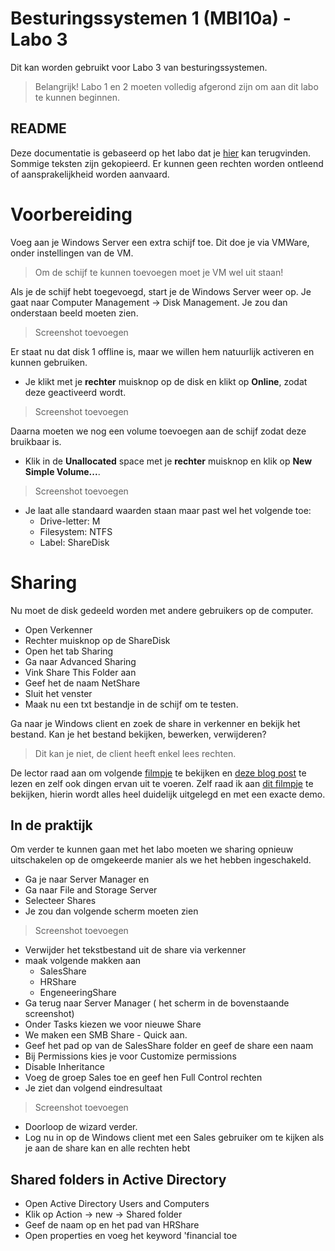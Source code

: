 # Besturingssystemen 1 (MBI10a) - Labo 3

Dit kan worden gebruikt voor Labo 3 van besturingssystemen.
> Belangrijk! Labo 1 en 2 moeten volledig afgerond zijn om aan dit labo te kunnen beginnen.

## README
Deze documentatie is gebaseerd op het labo dat je [hier](https://github.com/swenr/operating-systems/tree/master/Storage%2C%20Shares%20en%20rechten) kan terugvinden.
Sommige teksten zijn gekopieerd.
Er kunnen geen rechten worden ontleend of aansprakelijkheid worden aanvaard.

# Voorbereiding
Voeg aan je Windows Server een extra schijf toe. Dit doe je via VMWare, onder instellingen van de VM.
> Om de schijf te kunnen toevoegen moet je VM wel uit staan!

Als je de schijf hebt toegevoegd, start je de Windows Server weer op.
Je gaat naar Computer Management -> Disk Management.
Je zou dan onderstaan beeld moeten zien.
> Screenshot toevoegen

Er staat nu dat disk 1 offline is, maar we willen hem natuurlijk activeren en kunnen gebruiken.
- Je klikt met je **rechter** muisknop op de disk en klikt op **Online**, zodat deze geactiveerd wordt.

> Screenshot toevoegen

Daarna moeten we nog een volume toevoegen aan de schijf zodat deze bruikbaar is.
- Klik in de **Unallocated** space met je **rechter** muisknop en klik op **New Simple Volume...**.
> Screenshot toevoegen
- Je laat alle standaard waarden staan maar past wel het volgende toe:
   - Drive-letter: M
   - Filesystem: NTFS
   - Label: ShareDisk

# Sharing
 Nu moet de disk gedeeld worden met andere gebruikers op de computer.
 - Open Verkenner
 - Rechter muisknop op de ShareDisk
 - Open het tab Sharing
 - Ga naar Advanced Sharing
 - Vink Share This Folder aan
 - Geef het de naam NetShare
 - Sluit het venster
 - Maak nu een txt bestandje in de schijf om te testen.

Ga naar je Windows client en zoek de share in verkenner en bekijk het bestand.
Kan je het bestand bekijken, bewerken, verwijderen?
> Dit kan je niet, de client heeft enkel lees rechten.

De lector raad aan om volgende [filmpje](https://www.youtube.com/watch?v=GfmkD12ywfw) te bekijken en [deze blog post](https://blog.netwrix.com/2018/05/03/differences-between-share-and-ntfs-permissions/) te lezen en zelf ook dingen ervan uit te voeren.
Zelf raad ik aan [dit filmpje](https://www.youtube.com/watch?v=fJHFmt6F0Rc&list=PLJcaPjxegjBVnEN8c6O8w1mNit4WGeAWN&index=14&t=0s) te bekijken, hierin wordt alles heel duidelijk uitgelegd en met een exacte demo.

## In de praktijk
Om verder te kunnen gaan met het labo moeten we sharing opnieuw uitschakelen op de omgekeerde manier als we het hebben ingeschakeld.

- Ga je naar Server Manager en 
- Ga naar File and Storage Server
- Selecteer Shares
- Je zou dan volgende scherm moeten zien
> Screenshot toevoegen

- Verwijder het tekstbestand uit de share via verkenner
- maak volgende makken aan
  - SalesShare
  - HRShare
  - EngeneeringShare
- Ga terug naar Server Manager ( het scherm in de bovenstaande screenshot)
- Onder Tasks kiezen we voor nieuwe Share
- We maken een SMB Share - Quick aan.
- Geef het pad op van de SalesShare folder en geef de share een naam
- Bij Permissions kies je voor Customize permissions
- Disable Inheritance
- Voeg de groep Sales toe en geef hen Full Control rechten
- Je ziet dan volgend eindresultaat
> Screenshot toevoegen

- Doorloop de wizard verder.
- Log nu in op de Windows client met een Sales gebruiker om te kijken als je aan de share kan en alle rechten hebt

## Shared folders in Active Directory
- Open Active Directory Users and Computers
- Klik op Action -> new -> Shared folder
- Geef de naam op en het pad van HRShare
- Open properties en voeg het keyword 'financial toe 
<!--stackedit_data:
eyJoaXN0b3J5IjpbLTY1NDYzNTg2NywxNDUyOTk4NDg4LC0yMD
k3NDY1NDIsOTk2MTg2NDM1XX0=
-->
